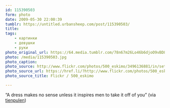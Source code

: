 ```yaml
---
id: 115390503
form: photo
date: 2009-05-30 22:00:39
tumblr: https://untitled.urbansheep.com/post/115390503/
title:
tags:
    - картинки
    - девушки
    - руки
photo_original_url: https://64.media.tumblr.com/78n67m26Lo46b6djoO9vBD8Fo1_500.jpg
photo: /media/115390503.jpg
photo_caption: 
photo_source: http://www.flickr.com/photos/500_eskimo/3496136881/in/set-72157604370426367/
photo_source_url: https://href.li/?http://www.flickr.com/photos/500_eskimo/3496136881/in/set-72157604370426367/
photo_source_title: Flickr / 500_eskimo

---
```


<p>“A dress makes no sense unless it inspires men to take it off of you” (via <a href="http://www.flickr.com/photos/500_eskimo/3496136881/in/set-72157604370426367/">tienpulen</a>)</p>

